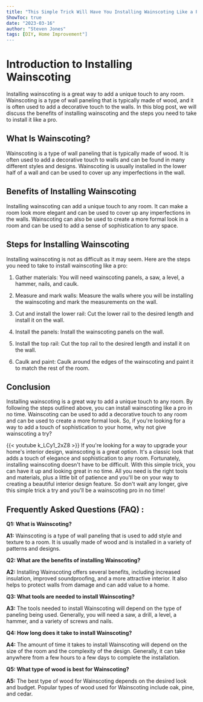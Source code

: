 ```yaml
---
title: "This Simple Trick Will Have You Installing Wainscoting Like a Pro in No Time!"
ShowToc: true 
date: "2023-03-16"
author: "Steven Jones" 
tags: [DIY, Home Improvement"]
---
```

# Introduction to Installing Wainscoting
Installing wainscoting is a great way to add a unique touch to any room. Wainscoting is a type of wall paneling that is typically made of wood, and it is often used to add a decorative touch to the walls. In this blog post, we will discuss the benefits of installing wainscoting and the steps you need to take to install it like a pro. 

## What Is Wainscoting?
Wainscoting is a type of wall paneling that is typically made of wood. It is often used to add a decorative touch to walls and can be found in many different styles and designs. Wainscoting is usually installed in the lower half of a wall and can be used to cover up any imperfections in the wall.

## Benefits of Installing Wainscoting
Installing wainscoting can add a unique touch to any room. It can make a room look more elegant and can be used to cover up any imperfections in the walls. Wainscoting can also be used to create a more formal look in a room and can be used to add a sense of sophistication to any space.

## Steps for Installing Wainscoting
Installing wainscoting is not as difficult as it may seem. Here are the steps you need to take to install wainscoting like a pro:

1. Gather materials: You will need wainscoting panels, a saw, a level, a hammer, nails, and caulk.

2. Measure and mark walls: Measure the walls where you will be installing the wainscoting and mark the measurements on the wall.

3. Cut and install the lower rail: Cut the lower rail to the desired length and install it on the wall.

4. Install the panels: Install the wainscoting panels on the wall.

5. Install the top rail: Cut the top rail to the desired length and install it on the wall.

6. Caulk and paint: Caulk around the edges of the wainscoting and paint it to match the rest of the room.

## Conclusion
Installing wainscoting is a great way to add a unique touch to any room. By following the steps outlined above, you can install wainscoting like a pro in no time. Wainscoting can be used to add a decorative touch to any room and can be used to create a more formal look. So, if you're looking for a way to add a touch of sophistication to your home, why not give wainscoting a try?

{{< youtube k_LCy1_2xZ8 >}} 
If you're looking for a way to upgrade your home's interior design, wainscoting is a great option. It's a classic look that adds a touch of elegance and sophistication to any room. Fortunately, installing wainscoting doesn't have to be difficult. With this simple trick, you can have it up and looking great in no time. All you need is the right tools and materials, plus a little bit of patience and you'll be on your way to creating a beautiful interior design feature. So don't wait any longer, give this simple trick a try and you'll be a wainscoting pro in no time!

## Frequently Asked Questions (FAQ) :
**Q1: What is Wainscoting?**

**A1:** Wainscoting is a type of wall paneling that is used to add style and texture to a room. It is usually made of wood and is installed in a variety of patterns and designs.

**Q2: What are the benefits of installing Wainscoting?**

**A2:** Installing Wainscoting offers several benefits, including increased insulation, improved soundproofing, and a more attractive interior. It also helps to protect walls from damage and can add value to a home.

**Q3: What tools are needed to install Wainscoting?**

**A3:** The tools needed to install Wainscoting will depend on the type of paneling being used. Generally, you will need a saw, a drill, a level, a hammer, and a variety of screws and nails.

**Q4: How long does it take to install Wainscoting?**

**A4:** The amount of time it takes to install Wainscoting will depend on the size of the room and the complexity of the design. Generally, it can take anywhere from a few hours to a few days to complete the installation.

**Q5: What type of wood is best for Wainscoting?**

**A5:** The best type of wood for Wainscoting depends on the desired look and budget. Popular types of wood used for Wainscoting include oak, pine, and cedar.





